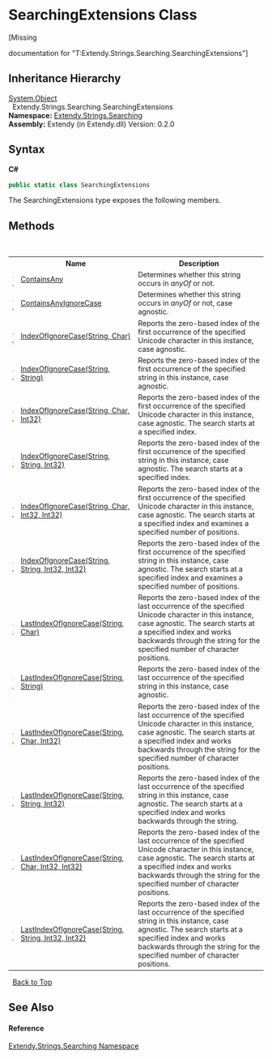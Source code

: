 # SearchingExtensions Class
 

\[Missing <summary> documentation for "T:Extendy.Strings.Searching.SearchingExtensions"\]


## Inheritance Hierarchy
<a href="https://docs.microsoft.com/dotnet/api/system.object" target="_blank">System.Object</a><br />&nbsp;&nbsp;Extendy.Strings.Searching.SearchingExtensions<br />
**Namespace:**&nbsp;<a href="N_Extendy_Strings_Searching">Extendy.Strings.Searching</a><br />**Assembly:**&nbsp;Extendy (in Extendy.dll) Version: 0.2.0

## Syntax

**C#**<br />
``` C#
public static class SearchingExtensions
```

The SearchingExtensions type exposes the following members.


## Methods
&nbsp;<table><tr><th></th><th>Name</th><th>Description</th></tr><tr><td>![Public method](media/pubmethod.gif "Public method")![Static member](media/static.gif "Static member")</td><td><a href="M_Extendy_Strings_Searching_SearchingExtensions_ContainsAny">ContainsAny</a></td><td>
Determines whether this string occurs in *anyOf* or not.</td></tr><tr><td>![Public method](media/pubmethod.gif "Public method")![Static member](media/static.gif "Static member")</td><td><a href="M_Extendy_Strings_Searching_SearchingExtensions_ContainsAnyIgnoreCase">ContainsAnyIgnoreCase</a></td><td>
Determines whether this string occurs in *anyOf* or not, case agnostic.</td></tr><tr><td>![Public method](media/pubmethod.gif "Public method")![Static member](media/static.gif "Static member")</td><td><a href="M_Extendy_Strings_Searching_SearchingExtensions_IndexOfIgnoreCase">IndexOfIgnoreCase(String, Char)</a></td><td>
Reports the zero-based index of the first occurrence of the specified Unicode character in this instance, case agnostic.</td></tr><tr><td>![Public method](media/pubmethod.gif "Public method")![Static member](media/static.gif "Static member")</td><td><a href="M_Extendy_Strings_Searching_SearchingExtensions_IndexOfIgnoreCase_3">IndexOfIgnoreCase(String, String)</a></td><td>
Reports the zero-based index of the first occurrence of the specified string in this instance, case agnostic.</td></tr><tr><td>![Public method](media/pubmethod.gif "Public method")![Static member](media/static.gif "Static member")</td><td><a href="M_Extendy_Strings_Searching_SearchingExtensions_IndexOfIgnoreCase_1">IndexOfIgnoreCase(String, Char, Int32)</a></td><td>
Reports the zero-based index of the first occurrence of the specified Unicode character in this instance, case agnostic. The search starts at a specified index.</td></tr><tr><td>![Public method](media/pubmethod.gif "Public method")![Static member](media/static.gif "Static member")</td><td><a href="M_Extendy_Strings_Searching_SearchingExtensions_IndexOfIgnoreCase_4">IndexOfIgnoreCase(String, String, Int32)</a></td><td>
Reports the zero-based index of the first occurrence of the specified string in this instance, case agnostic. The search starts at a specified index.</td></tr><tr><td>![Public method](media/pubmethod.gif "Public method")![Static member](media/static.gif "Static member")</td><td><a href="M_Extendy_Strings_Searching_SearchingExtensions_IndexOfIgnoreCase_2">IndexOfIgnoreCase(String, Char, Int32, Int32)</a></td><td>
Reports the zero-based index of the first occurrence of the specified Unicode character in this instance, case agnostic. The search starts at a specified index and examines a specified number of positions.</td></tr><tr><td>![Public method](media/pubmethod.gif "Public method")![Static member](media/static.gif "Static member")</td><td><a href="M_Extendy_Strings_Searching_SearchingExtensions_IndexOfIgnoreCase_5">IndexOfIgnoreCase(String, String, Int32, Int32)</a></td><td>
Reports the zero-based index of the first occurrence of the specified string in this instance, case agnostic. The search starts at a specified index and examines a specified number of positions.</td></tr><tr><td>![Public method](media/pubmethod.gif "Public method")![Static member](media/static.gif "Static member")</td><td><a href="M_Extendy_Strings_Searching_SearchingExtensions_LastIndexOfIgnoreCase">LastIndexOfIgnoreCase(String, Char)</a></td><td>
Reports the zero-based index of the last occurrence of the specified Unicode character in this instance, case agnostic. The search starts at a specified index and works backwards through the string for the specified number of character positions.</td></tr><tr><td>![Public method](media/pubmethod.gif "Public method")![Static member](media/static.gif "Static member")</td><td><a href="M_Extendy_Strings_Searching_SearchingExtensions_LastIndexOfIgnoreCase_3">LastIndexOfIgnoreCase(String, String)</a></td><td>
Reports the zero-based index of the last occurrence of the specified string in this instance, case agnostic.</td></tr><tr><td>![Public method](media/pubmethod.gif "Public method")![Static member](media/static.gif "Static member")</td><td><a href="M_Extendy_Strings_Searching_SearchingExtensions_LastIndexOfIgnoreCase_1">LastIndexOfIgnoreCase(String, Char, Int32)</a></td><td>
Reports the zero-based index of the last occurrence of the specified Unicode character in this instance, case agnostic. The search starts at a specified index and works backwards through the string for the specified number of character positions.</td></tr><tr><td>![Public method](media/pubmethod.gif "Public method")![Static member](media/static.gif "Static member")</td><td><a href="M_Extendy_Strings_Searching_SearchingExtensions_LastIndexOfIgnoreCase_4">LastIndexOfIgnoreCase(String, String, Int32)</a></td><td>
Reports the zero-based index of the last occurrence of the specified string in this instance, case agnostic. The search starts at a specified index and works backwards through the string.</td></tr><tr><td>![Public method](media/pubmethod.gif "Public method")![Static member](media/static.gif "Static member")</td><td><a href="M_Extendy_Strings_Searching_SearchingExtensions_LastIndexOfIgnoreCase_2">LastIndexOfIgnoreCase(String, Char, Int32, Int32)</a></td><td>
Reports the zero-based index of the last occurrence of the specified Unicode character in this instance, case agnostic. The search starts at a specified index and works backwards through the string for the specified number of character positions.</td></tr><tr><td>![Public method](media/pubmethod.gif "Public method")![Static member](media/static.gif "Static member")</td><td><a href="M_Extendy_Strings_Searching_SearchingExtensions_LastIndexOfIgnoreCase_5">LastIndexOfIgnoreCase(String, String, Int32, Int32)</a></td><td>
Reports the zero-based index of the last occurrence of the specified string in this instance, case agnostic. The search starts at a specified index and works backwards through the string for the specified number of character positions.</td></tr></table>&nbsp;
<a href="#searchingextensions-class">Back to Top</a>

## See Also


#### Reference
<a href="N_Extendy_Strings_Searching">Extendy.Strings.Searching Namespace</a><br />